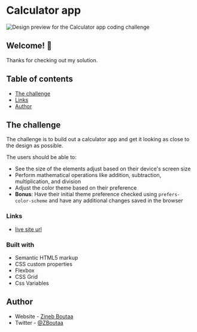 # Calculator app

![Design preview for the Calculator app coding challenge](/Design/desktop-preview.jpg)

## Welcome! 👋

Thanks for checking out my solution.

## Table of contents

- [The challenge](#the-challenge)
- [Links](#Links)
- [Author](#Author)

## The challenge

The challenge is to build out a calculator app and get it looking as close to the design as possible.

The users should be able to:

- See the size of the elements adjust based on their device's screen size
- Perform mathematical operations like addition, subtraction, multiplication, and division
- Adjust the color theme based on their preference
- **Bonus**: Have their initial theme preference checked using `prefers-color-scheme` and have any additional changes saved in the browser

### Links

- [live site url](https://zineb-bou.github.io/Calculator_app/)

### Built with

- Semantic HTML5 markup
- CSS custom properties
- Flexbox
- CSS Grid
- Css Variables

## Author

- Website - [Zineb Boutaa](https://zineb-bou.github.io/)
- Twitter - [@ZBoutaa](https://twitter.com/ZBoutaa)
